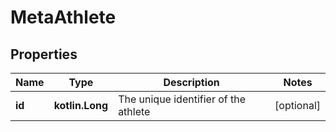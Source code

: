 
# MetaAthlete

## Properties
Name | Type | Description | Notes
------------ | ------------- | ------------- | -------------
**id** | **kotlin.Long** | The unique identifier of the athlete |  [optional]



